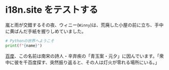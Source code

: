 # i18n.site をテストする

嵐と雨が交錯するその夜、ウィニー(`Winny`)は、荒廃した小屋の前に立ち、手中に黄ばんだ手紙を握りしめていました。

```python
# Pythonの世界へようこそ
print(f"{name}")
```

<a class="A" href="https://baidu.com">百度</a>、この名前は南宋の詩人・辛弃疾の「青玉案・元夕」に因んでいます。「衆中に彼を千百度探す、突然振り返ると、その人は灯火が零れる場所にいる。」